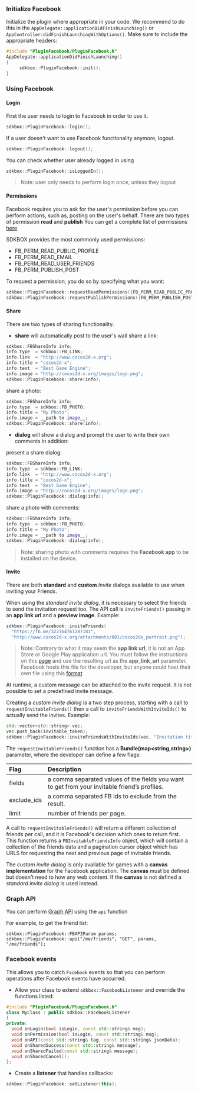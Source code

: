 ### Initialize Facebook
Initialize the plugin where appropriate in your code. We recommend to do this in the `AppDelegate::applicationDidFinishLaunching()` or `AppController:didFinishLaunchingWithOptions()`. Make sure to include the appropriate headers:

```cpp
#include "PluginFacebook/PluginFacebook.h"
AppDelegate::applicationDidFinishLaunching()
{
     sdkbox::PluginFacebook::init();
}
```

### Using Facebook
#### Login
First the user needs to login to Facebook in order to use it.
```cpp
sdkbox::PluginFacebook::login();
```
If a user doesn't want to use Facebook functionality anymore, logout.
```cpp
sdkbox::PluginFacebook::logout();
```
You can check whether user already logged in using
```cpp
sdkbox::PluginFacebook::isLoggedIn();
```
> Note: user only needs to perform login once, unless they logout

#### Permissions
Facebook requires you to ask for the user's permission before you can perform actions, such as, posting on the user's behalf.
There are two types of permission __read__ and __publish__
You can get a complete list of permissions [here](https://developers.facebook.com/docs/facebook-login/permissions/v2.3#reference)

SDKBOX provides the most commonly used permissions:

* FB_PERM_READ_PUBLIC_PROFILE
* FB_PERM_READ_EMAIL
* FB_PERM_READ_USER_FRIENDS
* FB_PERM_PUBLISH_POST

To request a permission, you do so by specifying what you want:
```cpp
sdkbox::PluginFacebook::requestReadPermissions({FB_PERM_READ_PUBLIC_PROFILE, FB_PERM_READ_USER_FRIENDS});
sdkbox::PluginFacebook::requestPublishPermissions({FB_PERM_PUBLISH_POST});
```

#### Share
There are two types of sharing functionality.

* __share__ will automatically post to the user's wall
share a link:
```cpp
sdkbox::FBShareInfo info;
info.type  = sdkbox::FB_LINK;
info.link  = "http://www.cocos2d-x.org";
info.title = "cocos2d-x";
info.text  = "Best Game Engine";
info.image = "http://cocos2d-x.org/images/logo.png";
sdkbox::PluginFacebook::share(info);
```
share a photo:
```cpp
sdkbox::FBShareInfo info;
info.type  = sdkbox::FB_PHOTO;
info.title = "My Photo";
info.image = __path to image__;
sdkbox::PluginFacebook::share(info);
```
* __dialog__ will show a dialog and prompt the user to write their own comments in addition:

present a share dialog:
```cpp
sdkbox::FBShareInfo info;
info.type  = sdkbox::FB_LINK;
info.link  = "http://www.cocos2d-x.org";
info.title = "cocos2d-x";
info.text  = "Best Game Engine";
info.image = "http://cocos2d-x.org/images/logo.png";
sdkbox::PluginFacebook::dialog(info);
```

share a photo with comments:
```cpp
sdkbox::FBShareInfo info;
info.type  = sdkbox::FB_PHOTO;
info.title = "My Photo";
info.image = __path to image__;
sdkbox::PluginFacebook::dialog(info);
```
  > Note: sharing photo with comments requires the __Facebook app__ to be installed on the device.

#### Invite
There are both __standard__ and __custom__ *Invite* dialogs available to use when inviting your Friends.

When using the *standard invite dialog*, it is necessary to select the friends to send the invitation request too. The API call is `inviteFriends()` passing in an __app link url__ and a __preview image__. Example:
```cpp
sdkbox::PluginFacebook::inviteFriends(
  "https://fb.me/322164761287181",
  "http://www.cocos2d-x.org/attachments/801/cocos2dx_portrait.png");
```

  > Note: Contrary to what it may seem the __app link url__, it is not an App Store or Google Play application url. You must follow the instructions on this [page](https://developers.facebook.com/quickstarts/?platform=app-links-host)  and use the resulting url as the __app_link_url__ parameter. Facebook hosts this file for the developer, but anyone could host their own file using this [format](https://developers.facebook.com/docs/app-invites/android#app_links)

At runtime, a custom message can be attached to the invite request. It is not possible to set a predefined invite message.

Creating a *custom invite dialog* is a two step process, starting with a call to `requestInvitableFriends()` then a call to `inviteFriendsWithInviteIds()` to actually send the invites. Example:
```cpp
std::vector<std::string> vec;
vec.push_back(invitable_token);
sdkbox::PluginFacebook::inviteFriendsWithInviteIds(vec, "Invitation title", "Invitation text up to 60 chars.");
```

The `requestInvitableFriends()` function has a __Bundle(map<string,string>)__ parameter, where the developer can define a few flags:

| Flag  | Description  |
| :---- | :---------------|
| fields | a comma separated values of the fields you want to get from your invitable friend’s profiles. |
| exclude_ids | a comma separated FB ids to exclude from the result. |
| limit | number of friends per page. |

A call to `requestInvitableFriends()` will return a different collection of friends per call, and it is Facebook's decision which ones to return first.
This function returns a `FBInvitableFriendsInfo` object, which will contain a collection of the friends data and a pagination cursor object which has URLS for requesting the next and previous page of invitable friends.

The *custom invite dialog* is only available for games with a __canvas implementation__ for the Facebook application. The __canvas__ must be defined but doesn't need to how any web content. If the __canvas__ is not defined a *standard invite dialog* is used instead.

### Graph API
You can perform [Graph API](https://developers.facebook.com/docs/graph-api/overview/) using the `api` function

For example, to get the friend list:
```
sdkbox::PluginFacebook::FBAPIParam params;
sdkbox::PluginFacebook::api("/me/friends", "GET", params, "/me/friends");
```

### Facebook events
This allows you to catch `Facebook` events so that you can perform operations after Facebook events have occurred.

* Allow your class to extend `sdkbox::FacebookListener` and override the functions listed:
```cpp
#include "PluginFacebook/PluginFacebook.h"
class MyClass : public sdkbox::FacebookListener
{
private:
  void onLogin(bool isLogin, const std::string& msg);
  void onPermission(bool isLogin, const std::string& msg);
  void onAPI(const std::string& tag, const std::string& jsonData);
  void onSharedSuccess(const std::string& message);
  void onSharedFailed(const std::string& message);
  void onSharedCancel();
};
```

* Create a __listener__ that handles callbacks:
```cpp
sdkbox::PluginFacebook::setListener(this);
```
